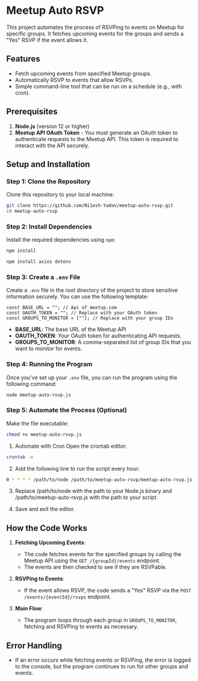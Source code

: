# Meetup Auto RSVP

This project automates the process of RSVPing to events on Meetup for specific groups. It fetches upcoming events for the groups and sends a "Yes" RSVP if the event allows it.

## Features
- Fetch upcoming events from specified Meetup groups.
- Automatically RSVP to events that allow RSVPs.
- Simple command-line tool that can be run on a schedule (e.g., with cron).

## Prerequisites
1. **Node.js** (version 12 or higher)
2. **Meetup API OAuth Token** - You must generate an OAuth token to authenticate requests to the Meetup API. This token is required to interact with the API securely.

## Setup and Installation

### Step 1: Clone the Repository
Clone this repository to your local machine:
```bash
git clone https://github.com/Ni1esh-Yadav/meetup-auto-rsvp.git
cd meetup-auto-rsvp
```

### Step 2: Install Dependencies
Install the required dependencies using `npm`:
```bash
npm install
```
```bash
npm install axios dotenv
```

### Step 3: Create a `.env` File
Create a `.env` file in the root directory of the project to store sensitive information securely. You can use the following template:

```plaintext
const BASE_URL = ""; // Api of meetup.com
const OAUTH_TOKEN = ""; // Replace with your OAuth token
const GROUPS_TO_MONITOR = [""]; // Replace with your group IDs
```

- **BASE_URL**: The base URL of the Meetup API 
- **OAUTH_TOKEN**: Your OAuth token for authenticating API requests.
- **GROUPS_TO_MONITOR**: A comma-separated list of group IDs that you want to monitor for events.


### Step 4: Running the Program
Once you've set up your `.env` file, you can run the program using the following command:
```bash
node meetup-auto-rsvp.js
```

### Step 5: Automate the Process (Optional)
Make the file executable:
```bash
chmod +x meetup-auto-rsvp.js
```
1. Automate with Cron
Open the crontab editor:
```bash
crontab -e
```

2. Add the following line to run the script every hour:
```bash
0 * * * * /path/to/node /path/to/meetup-auto-rsvp/meetup-auto-rsvp.js
```

3. Replace /path/to/node with the path to your Node.js binary and /path/to/meetup-auto-rsvp.js with the path to your script.

4. Save and exit the editor.

## How the Code Works
1. **Fetching Upcoming Events**: 
   - The code fetches events for the specified groups by calling the Meetup API using the `GET /{groupId}/events` endpoint.
   - The events are then checked to see if they are RSVPable.
   
2. **RSVPing to Events**:
   - If the event allows RSVP, the code sends a "Yes" RSVP via the `POST /events/{eventId}/rsvps` endpoint.

3. **Main Flow**:
   - The program loops through each group in `GROUPS_TO_MONITOR`, fetching and RSVPing to events as necessary.

## Error Handling
- If an error occurs while fetching events or RSVPing, the error is logged to the console, but the program continues to run for other groups and events.

